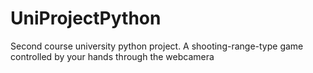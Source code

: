 # UniProjectPython
Second course university python project. A shooting-range-type game controlled by your hands through the webcamera 
